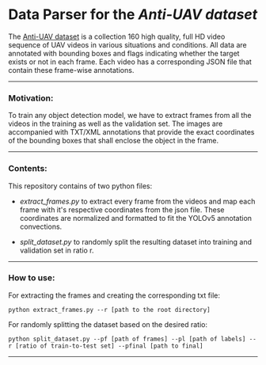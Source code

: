 # Data Parser for the *Anti-UAV dataset*

The [Anti-UAV dataset](https://github.com/ZhaoJ9014/Anti-UAV) is a collection 160 high quality, full HD video sequence of UAV videos in various situations and conditions.  All data are annotated with bounding boxes and flags indicating whether the target exists or not in each frame. Each video has a corresponding JSON file that contain these frame-wise annotations. 

<hr>


### Motivation:

To train any object detection model, we have to extract frames from all the videos in the training as well as the validation set. The images are accompanied with TXT/XML annotations that provide the exact coordinates of the bounding boxes that shall enclose the object in the frame. 

<hr>


### Contents:

This repository contains of two python files:

* *extract_frames.py* to extract every frame from the videos and map each frame with it's respective coordinates from the json file. These coordinates are normalized and formatted to fit the YOLOv5 annotation convections.

* *split_dataset.py* to randomly split the resulting dataset into training and validation set in ratio r.

<hr>


### How to use:

For extracting the frames and creating the corresponding txt file:

`python extract_frames.py --r [path to the root directory]`

For randomly splitting the dataset based on the desired ratio:

`python split_dataset.py --pf [path of frames] --pl [path of labels] --r [ratio of train-to-test set] --pfinal [path to final]`

<hr>





